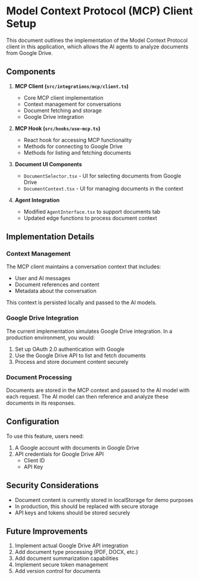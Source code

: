 
# Model Context Protocol (MCP) Client Setup

This document outlines the implementation of the Model Context Protocol client in this application, which allows the AI agents to analyze documents from Google Drive.

## Components

1. **MCP Client (`src/integrations/mcp/client.ts`)**
   - Core MCP client implementation
   - Context management for conversations
   - Document fetching and storage
   - Google Drive integration

2. **MCP Hook (`src/hooks/use-mcp.ts`)**
   - React hook for accessing MCP functionality
   - Methods for connecting to Google Drive
   - Methods for listing and fetching documents

3. **Document UI Components**
   - `DocumentSelector.tsx` - UI for selecting documents from Google Drive
   - `DocumentContext.tsx` - UI for managing documents in the context

4. **Agent Integration**
   - Modified `AgentInterface.tsx` to support documents tab
   - Updated edge functions to process document context

## Implementation Details

### Context Management

The MCP client maintains a conversation context that includes:
- User and AI messages
- Document references and content
- Metadata about the conversation

This context is persisted locally and passed to the AI models.

### Google Drive Integration

The current implementation simulates Google Drive integration. In a production environment, you would:

1. Set up OAuth 2.0 authentication with Google
2. Use the Google Drive API to list and fetch documents
3. Process and store document content securely

### Document Processing

Documents are stored in the MCP context and passed to the AI model with each request. The AI model can then reference and analyze these documents in its responses.

## Configuration

To use this feature, users need:
1. A Google account with documents in Google Drive
2. API credentials for Google Drive API
   - Client ID
   - API Key

## Security Considerations

- Document content is currently stored in localStorage for demo purposes
- In production, this should be replaced with secure storage
- API keys and tokens should be stored securely

## Future Improvements

1. Implement actual Google Drive API integration
2. Add document type processing (PDF, DOCX, etc.)
3. Add document summarization capabilities
4. Implement secure token management
5. Add version control for documents
